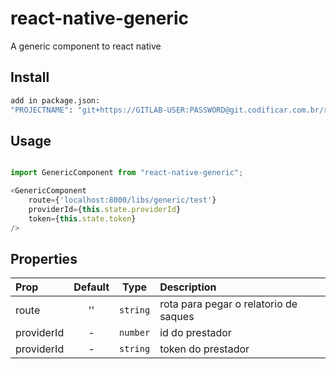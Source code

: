 # react-native-generic
A generic component to react native

## Install

```bash
add in package.json:
"PROJECTNAME": "git+https://GITLAB-USER:PASSWORD@git.codificar.com.br/react-components/PROJECTNAME.git",
```

## Usage

```javascript

import GenericComponent from "react-native-generic";

<GenericComponent
	route={'localhost:8000/libs/generic/test'}
	providerId={this.state.providerId}
	token={this.state.token}
/>


```

## Properties

| Prop  | Default  | Type | Description |
| :------------ |:---------------:| :---------------:| :-----|
| route | '' | `string` | rota para pegar o relatorio de saques|
| providerId | - | `number` | id do prestador |
| providerId | - | `string` | token do prestador |